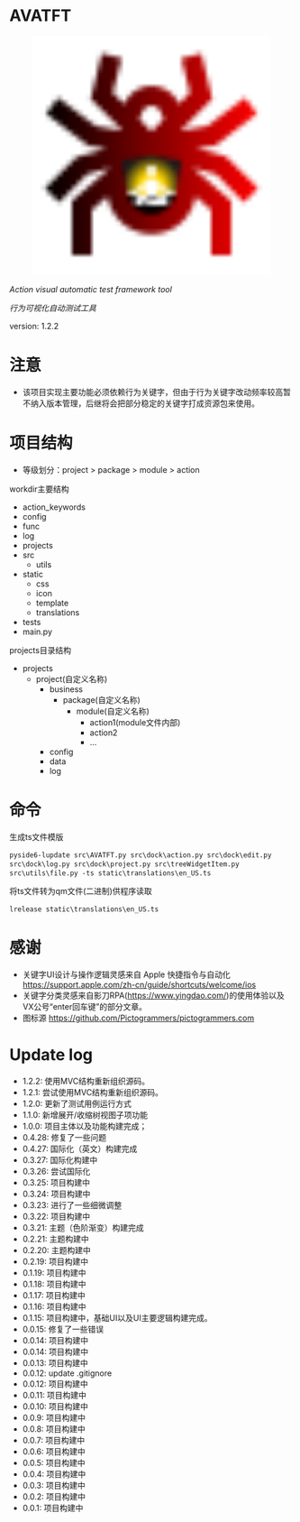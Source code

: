 # AVATFT 

<center>
<figure>
    <img src="static/icon/app.svg" alt="app-icon" width="600">
</figure>
</center>

*Action visual automatic test framework tool*

*行为可视化自动测试工具*

version: 1.2.2

# 注意
- 该项目实现主要功能必须依赖行为关键字，但由于行为关键字改动频率较高暂不纳入版本管理，后继将会把部分稳定的关键字打成资源包来使用。

# 项目结构

- 等级划分：project > package > module > action

workdir主要结构

- action_keywords
- config
- func
- log
- projects
- src
  - utils
- static
  - css
  - icon
  - template
  - translations
- tests
- main.py

projects目录结构
- projects
  - project(自定义名称)
    - business
      - package(自定义名称)
        - module(自定义名称)
          - action1(module文件内部)
          - action2
          - ...
    - config
    - data
    - log
# 命令
生成ts文件模版
```
pyside6-lupdate src\AVATFT.py src\dock\action.py src\dock\edit.py src\dock\log.py src\dock\project.py src\treeWidgetItem.py src\utils\file.py -ts static\translations\en_US.ts
```
将ts文件转为qm文件(二进制)供程序读取
```
lrelease static\translations\en_US.ts
```

# 感谢
- 关键字UI设计与操作逻辑灵感来自 Apple 快捷指令与自动化 https://support.apple.com/zh-cn/guide/shortcuts/welcome/ios
- 关键字分类灵感来自影刀RPA(https://www.yingdao.com/)的使用体验以及VX公号“enter回车键”的部分文章。
- 图标源 https://github.com/Pictogrammers/pictogrammers.com

# Update log
- 1.2.2: 使用MVC结构重新组织源码。
- 1.2.1: 尝试使用MVC结构重新组织源码。
- 1.2.0: 更新了测试用例运行方式
- 1.1.0: 新增展开/收缩树视图子项功能
- 1.0.0: 项目主体以及功能构建完成；
- 0.4.28: 修复了一些问题
- 0.4.27: 国际化（英文）构建完成
- 0.3.27: 国际化构建中
- 0.3.26: 尝试国际化
- 0.3.25: 项目构建中
- 0.3.24: 项目构建中
- 0.3.23: 进行了一些细微调整
- 0.3.22: 项目构建中
- 0.3.21: 主题（色阶渐变）构建完成
- 0.2.21: 主题构建中
- 0.2.20: 主题构建中
- 0.2.19: 项目构建中
- 0.1.19: 项目构建中
- 0.1.18: 项目构建中
- 0.1.17: 项目构建中
- 0.1.16: 项目构建中
- 0.1.15: 项目构建中，基础UI以及UI主要逻辑构建完成。
- 0.0.15: 修复了一些错误
- 0.0.14: 项目构建中
- 0.0.14: 项目构建中
- 0.0.13: 项目构建中
- 0.0.12: update .gitignore
- 0.0.12: 项目构建中
- 0.0.11: 项目构建中
- 0.0.10: 项目构建中
- 0.0.9: 项目构建中
- 0.0.8: 项目构建中
- 0.0.7: 项目构建中
- 0.0.6: 项目构建中
- 0.0.5: 项目构建中
- 0.0.4: 项目构建中
- 0.0.3: 项目构建中
- 0.0.2: 项目构建中
- 0.0.1: 项目构建中


